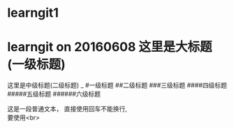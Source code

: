 # learngit1
learngit on 20160608
这里是大标题(一级标题)
=
这里是中级标题(二级标题)
_
#一级标题
##二级标题
###三级标题
####四级标题
#####五级标题
######六级标题

这是一段普通文本，
直接使用回车不能换行,<br>
要使用\<br>



